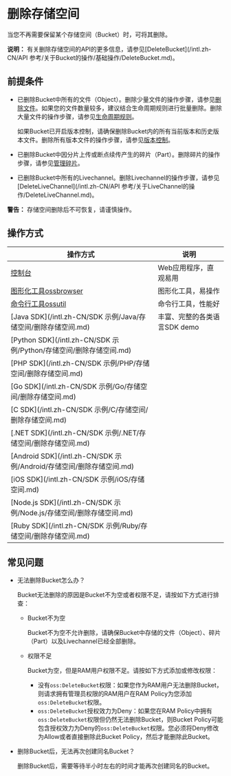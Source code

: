 # 删除存储空间

当您不再需要保留某个存储空间（Bucket）时，可将其删除。

**说明：** 有关删除存储空间的API的更多信息，请参见[DeleteBucket](/intl.zh-CN/API 参考/关于Bucket的操作/基础操作/DeleteBucket.md)。

## 前提条件

-   已删除Bucket中所有的文件（Object）。删除少量文件的操作步骤，请参见[删除文件](/intl.zh-CN/开发指南/对象/文件（Object）/管理文件/删除文件.md)。如果您的文件数量较多，建议结合生命周期规则进行批量删除。删除大量文件的操作步骤，请参见[生命周期规则](/intl.zh-CN/控制台用户指南/存储空间管理/基础设置/设置生命周期规则.md)。

    如果Bucket已开启版本控制，请确保删除Bucket内的所有当前版本和历史版本文件。删除所有版本文件的操作步骤，请参见[版本控制](/intl.zh-CN/控制台用户指南/存储空间管理/冗余与容错/版本控制.md)。

-   已删除Bucket中因分片上传或断点续传产生的碎片（Part）。删除碎片的操作步骤，请参见[管理碎片](/intl.zh-CN/控制台用户指南/上传、下载和管理文件/管理碎片.md)。
-   已删除Bucket中所有的Livechannel。删除Livechannel的操作步骤，请参见[DeleteLiveChannel](/intl.zh-CN/API 参考/关于LiveChannel的操作/DeleteLiveChannel.md)。

**警告：** 存储空间删除后不可恢复，请谨慎操作。

## 操作方式

|操作方式|说明|
|----|--|
|[控制台](/intl.zh-CN/控制台用户指南/存储空间管理/基础设置/删除存储空间.md)|Web应用程序，直观易用|
|[图形化工具ossbrowser](/intl.zh-CN/常用工具/图形化管理工具ossbrowser/快速使用ossbrowser.md)|图形化工具，易操作|
|[命令行工具ossutil](/intl.zh-CN/常用工具/命令行工具ossutil/常用命令/rm（删除）.md)|命令行工具，性能好|
|[Java SDK](/intl.zh-CN/SDK 示例/Java/存储空间/删除存储空间.md)|丰富、完整的各类语言SDK demo|
|[Python SDK](/intl.zh-CN/SDK 示例/Python/存储空间/删除存储空间.md)|
|[PHP SDK](/intl.zh-CN/SDK 示例/PHP/存储空间/删除存储空间.md)|
|[Go SDK](/intl.zh-CN/SDK 示例/Go/存储空间/删除存储空间.md)|
|[C SDK](/intl.zh-CN/SDK 示例/C/存储空间/删除存储空间.md)|
|[.NET SDK](/intl.zh-CN/SDK 示例/.NET/存储空间/删除存储空间.md)|
|[Android SDK](/intl.zh-CN/SDK 示例/Android/存储空间/删除存储空间.md)|
|[iOS SDK](/intl.zh-CN/SDK 示例/iOS/存储空间.md)|
|[Node.js SDK](/intl.zh-CN/SDK 示例/Node.js/存储空间/删除存储空间.md)|
|[Ruby SDK](/intl.zh-CN/SDK 示例/Ruby/存储空间/删除存储空间.md)|

## 常见问题

-   无法删除Bucket怎么办？

    Bucket无法删除的原因是Bucket不为空或者权限不足，请按如下方式进行排查：

    -   Bucket不为空

        Bucket不为空不允许删除，请确保Bucket中存储的文件（Object）、碎片（Part）以及Livechannel已经全部删除。

    -   权限不足

        Bucket为空，但是RAM用户权限不足。请按如下方式添加或修改权限：

        -   没有`oss:DeleteBucket`权限：如果您作为RAM用户无法删除Bucket，则请求拥有管理员权限的RAM用户在RAM Policy为您添加`oss:DeleteBucket`权限。
        -   `oss:DeleteBucket`授权效力为Deny：如果您在RAM Policy中拥有`oss:DeleteBucket`权限但仍然无法删除Bucket，则Bucket Policy可能包含授权效力为Deny的`oss:DeleteBucket`权限。您必须将Deny修改为Allow或者直接删除此Bucket Policy，然后才能删除此Bucket。
-   删除Bucket后，无法再次创建同名Bucket？

    删除Bucket后，需要等待半小时左右的时间才能再次创建同名的Bucket。


